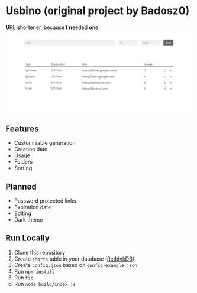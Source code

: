 # Usbino (original project by Badosz0)
**U**RL **s**hortener, **b**ecause **I** **n**eeded **o**ne.
<img src="assets/screenshot.png" alt="Screenshot">

**Features**
-
* Customizable generation
* Creation date 
* Usage
* Folders
* Sorting

**Planned**
-
* Password protected links
* Expiration date 
* Editing
* Dark theme

**Run Locally**
-
1. Clone this repository
2. Create `shorts` table in your database ([RethinkDB](https://rethinkdb.com/))
3. Create `config.json` based on `config-example.json`
2. Run `npm install`
3. Run `tsc`
4. Run `node build/index.js`
